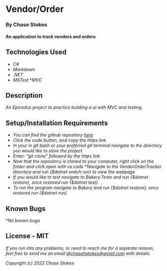 #  Vendor/Order

### By Chase Stokes

#### An application to track vendors and orders

## Technologies Used

* _C#_
* _Markdown_
* _.NET_
* _MSTest_
*_MVC_

## Description

_An Epicodus project to practice building a ui with MVC and testing._

## Setup/Installation Requirements

* _You can find the github repository [here](https://github.com/Chase-Stokes/VendorOrder.Solution)_
* _Click the code button, and copy the https link_
* _In your in git bash or your preferred git terminal navigate to the directory you would like to store the project_
* _Enter: "git clone" followed by the https link_
* _Now that the repository is cloned to your computer, right click on the folder and click open with vs code_
*_Navigate to the VendorOrderTracker directory and run {$dotnet watch run} to view the webpage_
* _If you would like to test navigate to Bakery.Tests and run {$dotnet restore}, once restored run {$dotnet test}._
* _To run the program navigate to Bakery and run {$dotnet restore}, once restored run {$dotnet run}_

## Known Bugs

*_No known bugs_

## License - MIT

_If you run into any problems, or need to reach me for a separate reason, feel free to send me an email @chasehstokes@gmail.com with details._

_Copyright (c) 2022 Chase Stokes_